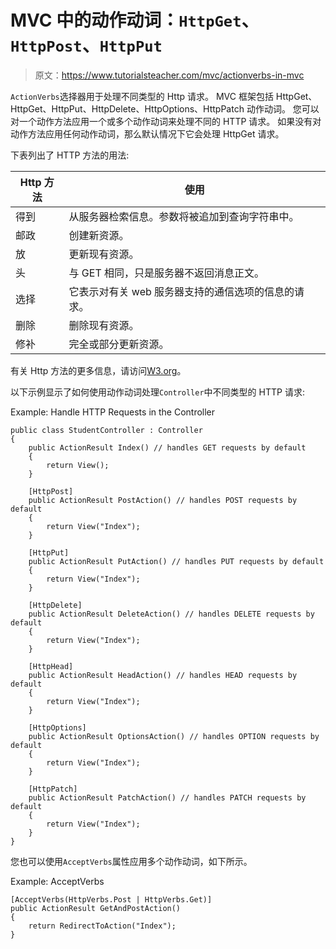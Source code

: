# MVC 中的动作动词：`HttpGet`、`HttpPost`、`HttpPut`

> 原文：<https://www.tutorialsteacher.com/mvc/actionverbs-in-mvc>

`ActionVerbs`选择器用于处理不同类型的 Http 请求。 MVC 框架包括 HttpGet、HttpGet、HttpPut、HttpDelete、HttpOptions、HttpPatch 动作动词。 您可以对一个动作方法应用一个或多个动作动词来处理不同的 HTTP 请求。 如果没有对动作方法应用任何动作动词，那么默认情况下它会处理 HttpGet 请求。

下表列出了 HTTP 方法的用法:

| Http 方法 | 使用 |
| --- | --- |
| 得到 | 从服务器检索信息。参数将被追加到查询字符串中。 |
| 邮政 | 创建新资源。 |
| 放 | 更新现有资源。 |
| 头 | 与 GET 相同，只是服务器不返回消息正文。 |
| 选择 | 它表示对有关 web 服务器支持的通信选项的信息的请求。 |
| 删除 | 删除现有资源。 |
| 修补 | 完全或部分更新资源。 |

有关 Http 方法的更多信息，请访问[W3.org](https://www.w3.org/Protocols/rfc2616/rfc2616-sec9.html)。

以下示例显示了如何使用动作动词处理`Controller`中不同类型的 HTTP 请求:

Example: Handle HTTP Requests in the Controller 

```
public class StudentController : Controller
{
    public ActionResult Index() // handles GET requests by default
    {
        return View();
    }

    [HttpPost]
    public ActionResult PostAction() // handles POST requests by default
    {
        return View("Index");
    }

    [HttpPut]
    public ActionResult PutAction() // handles PUT requests by default
    {
        return View("Index");
    }

    [HttpDelete]
    public ActionResult DeleteAction() // handles DELETE requests by default
    {
        return View("Index");
    }

    [HttpHead]
    public ActionResult HeadAction() // handles HEAD requests by default
    {
        return View("Index");
    }

    [HttpOptions]
    public ActionResult OptionsAction() // handles OPTION requests by default
    {
        return View("Index");
    }

    [HttpPatch]
    public ActionResult PatchAction() // handles PATCH requests by default
    {
        return View("Index");
    }
} 
```

您也可以使用`AcceptVerbs`属性应用多个动作动词，如下所示。

Example: AcceptVerbs 

```
[AcceptVerbs(HttpVerbs.Post | HttpVerbs.Get)]
public ActionResult GetAndPostAction()
{
    return RedirectToAction("Index");
} 
```


